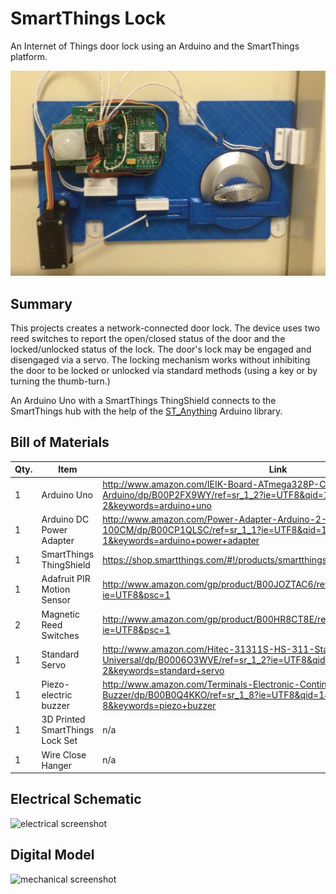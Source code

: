# SmartThings Lock

An Internet of Things door lock using an Arduino and the SmartThings platform.

![as-built screenshot](https://github.com/joshvillbrandt/SmartThings-Lock/blob/master/SmartThings%20Lock%20As-Built.png)

## Summary

This projects creates a network-connected door lock. The device uses two reed switches to report the open/closed status of the door and the locked/unlocked status of the lock. The door's lock may be engaged and disengaged via a servo. The locking mechanism works without inhibiting the door to be locked or unlocked via standard methods (using a key or by turning the thumb-turn.)

An Arduino Uno with a SmartThings ThingShield connects to the SmartThings hub with the help of the [ST_Anything](https://github.com/DanielOgorchock/ST_Anything) Arduino library.

## Bill of Materials

| Qty. | Item | Link |
| --- | --- | --- |
| 1 | Arduino Uno | http://www.amazon.com/IEIK-Board-ATmega328P-Cable-Arduino/dp/B00P2FX9WY/ref=sr_1_2?ie=UTF8&qid=1426149161&sr=8-2&keywords=arduino+uno |
| 1 | Arduino DC Power Adapter | http://www.amazon.com/Power-Adapter-Arduino-2-Flat-Pin-100CM/dp/B00CP1QLSC/ref=sr_1_1?ie=UTF8&qid=1426149355&sr=8-1&keywords=arduino+power+adapter |
| 1 | SmartThings ThingShield | https://shop.smartthings.com/#!/products/smartthings-shield-arduino |
| 1 | Adafruit PIR Motion Sensor | http://www.amazon.com/gp/product/B00JOZTAC6/ref=oh_aui_detailpage_o00_s00?ie=UTF8&psc=1 |
| 2 | Magnetic Reed Switches | http://www.amazon.com/gp/product/B00HR8CT8E/ref=oh_aui_detailpage_o00_s00?ie=UTF8&psc=1 |
| 1 | Standard Servo | http://www.amazon.com/Hitec-31311S-HS-311-Standard-Universal/dp/B0006O3WVE/ref=sr_1_2?ie=UTF8&qid=1426149512&sr=8-2&keywords=standard+servo |
| 1 | Piezo-electric buzzer | http://www.amazon.com/Terminals-Electronic-Continuous-Sound-Buzzer/dp/B00B0Q4KKO/ref=sr_1_8?ie=UTF8&qid=1426149482&sr=8-8&keywords=piezo+buzzer |
| 1 | 3D Printed SmartThings Lock Set | n/a |
| 1 | Wire Close Hanger | n/a |

## Electrical Schematic

![electrical screenshot](fritzing/SmartThings%20Lock%20Fritzing.jpg)

## Digital Model

![mechanical screenshot](solidworks/SmartThings%20Lock%20Solidworks.jpg)
